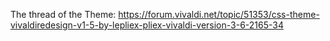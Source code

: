 The thread of the Theme: https://forum.vivaldi.net/topic/51353/css-theme-vivaldiredesign-v1-5-by-lepliex-pliex-vivaldi-version-3-6-2165-34
